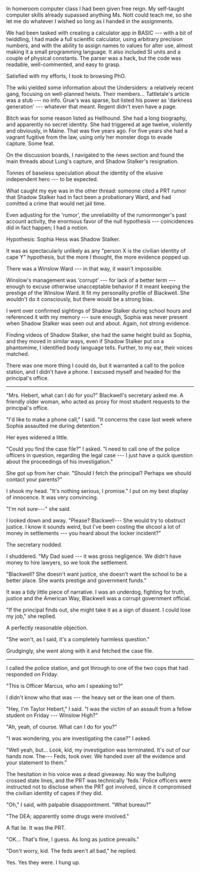 In homeroom computer class I had been given free reign. My self-taught computer skills already
supassed anything Ms. Nott could teach me, so she let me do whatever I wished so long as I handed in
the assignments.

We had been tasked with creating a calculator app in BASIC --- with a bit of twiddling, I had
made a full scientfic calculator, using arbitrary precision numbers, and
with the ability to assign names to values for alter use, almost
making it a small programming language. It also included SI units and a couple of physical constants.
The parser was a hack, but the code was readable, well-commented, and easy to grasp.

Satisfied with my efforts, I took to browsing PhO.

The wiki yielded some information about the Undersiders: a relatively recent gang, focusing on
well-planned heists. Their members... Tattletale's article was a stub --- no info. Grue's was
sparse, but listed his power as 'darkness generation' --- whatever that meant. Regent didn't
even have a page.

Bitch was for some reason listed as Hellhound. She had a long biography, and apparently
no secret identity. She had triggered at age twelve, violently and obviously, in Maine. That
was five years ago. For five years she had a vagrant fugitive from the law, using
only her monster dogs to evade capture. Some feat.

On the discussion boards, I navigated to the news section and found the main threads about
Lung's capture, and Shadow Stalker's resignation.

Tonnes of baseless speculation about the identity of the elusive independent hero --- to be expected.

What caught my eye was in the other thread: someone cited a PRT rumor that Shadow Stalker had
in fact been a probationary Ward, and had comitted a crime that would net jail time.

Even adjusting for the 'rumor', the unreliability of the rumormonger's past account activity,
the enormous favor of the null hypothesis --- coincidences did in fact happen; I had a notion.

Hypothesis: Sophia Hess was Shadow Stalker.

It was as spectacularly unlikely as any "person X is the civilian identity of cape Y" hypothesis,
but the more I thought, the more evidence popped up.

There was a Winslow Ward --- in that way, it wasn't impossible.

Winslow's management was 'corrupt' --- for lack of a better term --- enough to excuse otherwise
unacceptable behavior if it meant keeping the prestige of the Winslow Ward. It fit my personality
profile of Blackwell. She wouldn't do it consciously, but there would be a strong bias.

I went over confirmed sightings of Shadow Stalker during school hours and referenced it with
my memory --- sure enough, Sophia was never present when Shadow Stalker was seen out and about.
Again, not strong evidence.

Finding videos of Shadow Stalker, she had the same height build as Sophia, and they moved in similar
ways, even if Shadow Stalker put on a phantomime, I identified body language tells. Further, to my
ear, their voices matched.

There was one more thing I could do, but it warranted a call to the police station, and I didn't have
a phone. I excused myself and headed for the principal's office.

----

"Mrs. Hebert, what can I do for you?" Blackwell's secretary asked me. A friendly older woman, who
acted as proxy for most student requests to the principal's office.

"I'd like to make a phone call," I said. "It concerns the case last week where Sophia assaulted me
during detention."

Her eyes widened a little.

"Could you find the case file?" I asked. "I need to call one of the police officers in question, regarding
the legal case --- I just have a quick question about the proceedings of his investigation."

She got up from her chair. "Should I fetch the principal? Perhaps we should contact your parents?"

I shook my head. "It's nothing serious, I promise." I put on my best display of innocence.
It was very convincing.

"I'm not sure---" she said.

I looked down and away. "Please? Blackwell--- She would try to obstruct justice. I know it sounds
weird, but I've been costing the shcool a lot of money in settlements --- you heard about the locker
incident?"

The secretary nodded.

I shuddered. "My Dad sued --- it was gross negligence. We didn't have money to hire lawyers, so
we took the settlement.

"Blackwell? She doesn't want justice, she doesn't want the school to be a better place. She wants
prestige and government funds."

It was a tidy little piece of narrative. I was an underdog, fighting for truth, justice and the
American Way, Blackwell was a corrupt government official.

"If the principal finds out, she might take it as a sign of dissent. I could lose my job," she replied.

A perfectly reasonable objection.

"She won't, as I said, it's a completely harmless question."

Grudgingly, she went along with it and fetched the case file.

----

I called the police station, and got through to one of the two cops that had responded on Friday.

"This is Officer Marcus, who am I speaking to?"

I didn't know who that was --- the heavy set or the lean one of them.

"Hey, I'm Taylor Hebert," I said. "I was the victim of an assault from a
fellow student on Friday --- Winslow High?"

"Ah, yeah, of course. What can I do for you?" 

"I was wondering, you are investigating the case?" I asked.

"Well yeah, but... Look, kid, my investigation was terminated. It's out of our hands now. The--- Feds,
took over. We handed over all the evidence and your statement to them."

The hesitation in his voice was a dead giveaway. No way the bullying crossed state lines, and the PRT
was technically 'feds.' Police officers were instructed not to disclose when the PRT got involved, since
it compromised the civilian identity of capes if they did.

"Oh," I said, with palpable disappointment. "What bureau?"

"The DEA; apparently some drugs were involved."

A flat lie. It was the PRT.

"OK... That's fine, I guess. As long as justice prevails."

"Don't worry, kid. The feds aren't all bad," he replied.

Yes. Yes they were. I hung up.
